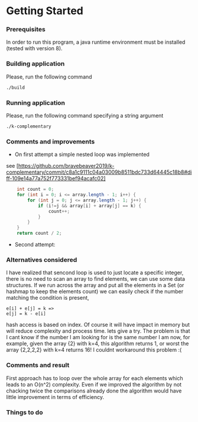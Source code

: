 # Getting Started

### Prerequisites
In order to run this program, a java runtime environment must be installed (tested with version 8).

### Building application
Please, run the following command
```bash
./build
```

### Running application
Please, run the following command specifying a string argument
```bash
./k-complementary

```

### Comments and improvements

* On first attempt a simple nested loop was implemented

see
[https://github.com/bravebeaver2019/k-complementary/commit/c8a1c9111c04a03009b8511bdc733d64445c18b8#diff-109e14a77a752f773331bef94acafc02]
```java
    int count = 0;
    for (int i = 0; i <= array.length - 1; i++) {
        for (int j = 0; j <= array.length - 1; j++) {
            if (i!=j && array[i] + array[j] == k) {
                count++;
            }
        }
    }
    return count / 2;
```

* Second attempt:

### Alternatives considered

I have realized that sencond loop is used to just locate a specific integer, there is no need to scan an array to find elements, we can use some data structures.
If we run across the array and put all the elements in a Set (or hashmap to keep the elements count) we can easily check if the number matching the condition is present,
```
e[i] + e[j] = k =>
e[j] = k - e[i]
```
hash access is based on index.
Of course it will have impact in memory but will reduce complexity and process time.
lets give a try.
The problem is that I cant know if the number I am looking for is the same number I am now, for example, given the array {2} with k=4, this algorithm returns 1,
or worst the array {2,2,2,2} with k=4 returns 16! I couldnt workaround this problem :(

### Comments and result
First approach has to loop over the whole array for each elements which leads to an O(n^2) complexity.
Even if we improved the algorithm by not chacking twice the comparisons already done the algorithm would have little
improvement in terms of efficiency.


### Things to do


